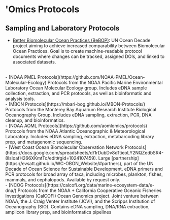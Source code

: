 'Omics Protocols
=====


Sampling and Laboratory Protocols
------------

- [Better Biomolecular Ocean Practices (BeBOP)](https://github.com/BeBOP-OBON):
UN Ocean Decade project aiming to achieve increased comparability between Biomolecular Ocean Practices.
Goal is to create machine-readable protocol documents where changes can be tracked, assigned DOIs, and linked to associated datasets.
 <br>
- [NOAA PMEL Protocols](https://github.com/NOAA-PMEL/Ocean-Molecular-Ecology)
Protocols from the NOAA Pacific Marine Environmental Laboratory Ocean Molecular Ecology group.
Includes eDNA sample collection, extraction, and PCR protocols, as well as bioinformatic and analysis tools.
 <br>
- [MBON Protocols](https://mbari-bog.github.io/MBON-Protocols/)  
Protocols from the Monterey Bay Aquarium Research Institute Biological Oceanography Group.
Includes eDNA sampling, extraction, PCR, DNA cleanup, and bioinformatics.
<br>
- [NOAA AOML Protocols](https://github.com/aomlomics/protocols)
Protocols from the NOAA Atlantic Oceanographic & Meteorological Laboratory.
Includes eDNA sampling, extraction, metabarcoding library prep, and metagenomic sequencing.
  <br>
- [West Coast Ocean Biomolecular Observation Network Protocols](https://docs.google.com/spreadsheets/d/1rDubDv8d1tieoLY2NQZedbSR4-8lsIoafH266XKmtTo/edit#gid=1024107459).
Large [partnership](https://evsatt.github.io/WC-OBON_Website/#partners), part of the UN Decade of Ocean Science for Sustainable Development. eDNA primers and PCR protocols for broad array of taxa, including microbes, plankton, fishes, mammals, and cephalopods. Available by request only. 
<br>
- [NCOG Protocols](https://calcofi.org/data/marine-ecosystem-data/e-dna/)
Protocols from the NOAA + California Cooperative Oceanic Fisheries Investigations (CalCOFI) Ocean Genomics project.
Joint venture between NOAA, the J. Craig Venter Institute (JCVI), and the Scripps Institution of Oceanography (SIO).
Contains eDNA sampling, DNA/RNA extraction, amplicon library prep, and bioinformatics pipelines
 <br>